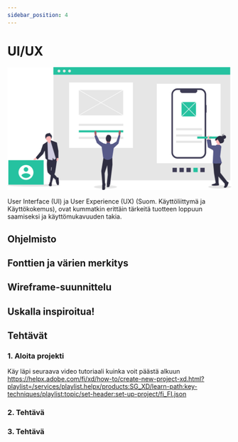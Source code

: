 ```yaml
---
sidebar_position: 4
---
```


# UI/UX
![img](/img/undraw_ui_ux.svg)  

User Interface (UI) ja User Experience (UX) (Suom. Käyttöliittymä ja Käyttökokemus), ovat kummatkin erittäin tärkeitä tuotteen loppuun saamiseksi ja käyttömukavuuden takia.

## Ohjelmisto
## Fonttien ja värien merkitys
## Wireframe-suunnittelu
## Uskalla inspiroitua!
## Tehtävät
### 1. Aloita projekti
Käy läpi seuraava video tutoriaali kuinka voit päästä alkuun
https://helpx.adobe.com/fi/xd/how-to/create-new-project-xd.html?playlist=/services/playlist.helpx/products:SG_XD/learn-path:key-techniques/playlist:topic/set-header:set-up-project/fi_FI.json

### 2. Tehtävä
### 3. Tehtävä
